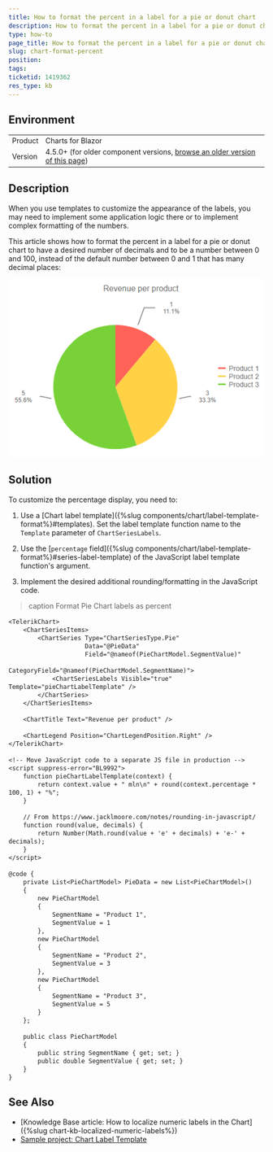 ```yaml
---
title: How to format the percent in a label for a pie or donut chart
description: How to format the percent in a label for a pie or donut chart.
type: how-to
page_title: How to format the percent in a label for a pie or donut chart
slug: chart-format-percent
position: 
tags: 
ticketid: 1419362
res_type: kb
---
```


## Environment

<table>
    <tbody>
        <tr>
            <td>Product</td>
            <td>Charts for Blazor</td>
        </tr>
        <tr>
            <td>Version</td>
            <td>4.5.0+ (for older component versions, <a href="https://github.com/telerik/blazor-docs/blob/4.4.0/knowledge-base/chart-format-percent.md">browse an older version of this page</a>)</td>
        </tr>
    </tbody>
</table>

## Description

When you use templates to customize the appearance of the labels, you may need to implement some application logic there or to implement complex formatting of the numbers.

This article shows how to format the percent in a label for a pie or donut chart to have a desired number of decimals and to be a number between 0 and 100, instead of the default number between 0 and 1 that has many decimal places:

![Blazor Pie Chart Formatted Percent](images/pie-chart-formatted-percent.png)

## Solution

To customize the percentage display, you need to:

1. Use a [Chart label template]({%slug components/chart/label-template-format%}#templates). Set the label template function name to the `Template` parameter of `ChartSeriesLabels`.

1. Use the [`percentage` field]({%slug components/chart/label-template-format%}#series-label-template) of the JavaScript label template function's argument.

1. Implement the desired additional rounding/formatting in the JavaScript code.

>caption Format Pie Chart labels as percent

````CSHTML
<TelerikChart>
    <ChartSeriesItems>
        <ChartSeries Type="ChartSeriesType.Pie"
                     Data="@PieData"
                     Field="@nameof(PieChartModel.SegmentValue)"
                     CategoryField="@nameof(PieChartModel.SegmentName)">
            <ChartSeriesLabels Visible="true" Template="pieChartLabelTemplate" />
        </ChartSeries>
    </ChartSeriesItems>

    <ChartTitle Text="Revenue per product" />

    <ChartLegend Position="ChartLegendPosition.Right" />
</TelerikChart>

<!-- Move JavaScript code to a separate JS file in production -->
<script suppress-error="BL9992">
    function pieChartLabelTemplate(context) {
        return context.value + " mln\n" + round(context.percentage * 100, 1) + "%";
    }

    // From https://www.jacklmoore.com/notes/rounding-in-javascript/
    function round(value, decimals) {
        return Number(Math.round(value + 'e' + decimals) + 'e-' + decimals);
    }
</script>

@code {
    private List<PieChartModel> PieData = new List<PieChartModel>()
    {
        new PieChartModel
        {
            SegmentName = "Product 1",
            SegmentValue = 1
        },
        new PieChartModel
        {
            SegmentName = "Product 2",
            SegmentValue = 3
        },
        new PieChartModel
        {
            SegmentName = "Product 3",
            SegmentValue = 5
        }
    };

    public class PieChartModel
    {
        public string SegmentName { get; set; }
        public double SegmentValue { get; set; }
    }
}
````

## See Also

* [Knowledge Base article: How to localize numeric labels in the Chart]({%slug chart-kb-localized-numeric-labels%})
* [Sample project: Chart Label Template](https://github.com/telerik/blazor-ui/tree/master/chart/label-template)

